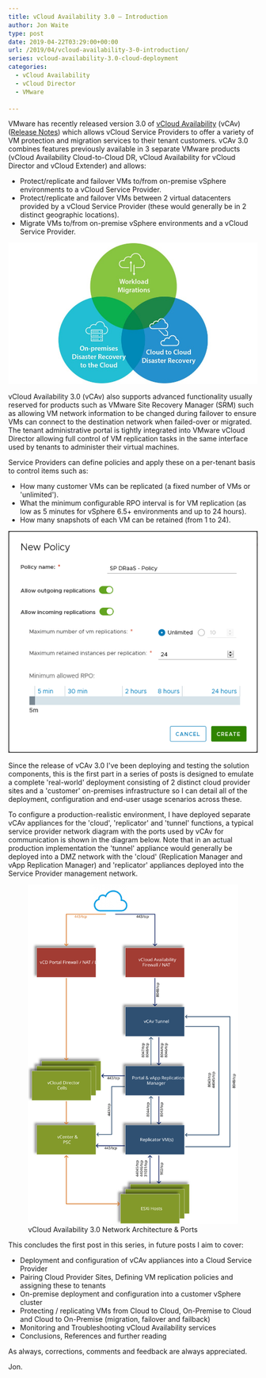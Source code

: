 ```yaml
---
title: vCloud Availability 3.0 – Introduction
author: Jon Waite
type: post
date: 2019-04-22T03:29:00+00:00
url: /2019/04/vcloud-availability-3-0-introduction/
series: vcloud-availability-3.0-cloud-deployment
categories:
  - vCloud Availability
  - vCloud Director
  - VMware

---
```

VMware has recently released version 3.0 of [vCloud Availability][1] (vCAv) ([Release Notes][2]) which allows vCloud Service Providers to offer a variety of VM protection and migration services to their tenant customers. vCAv 3.0 combines features previously available in 3 separate VMware products (vCloud Availability Cloud-to-Cloud DR, vCloud Availability for vCloud Director and vCloud Extender) and allows:

- Protect/replicate and failover VMs to/from on-premise vSphere environments to a vCloud Service Provider.
- Protect/replicate and failover VMs between 2 virtual datacenters provided by a vCloud Service Provider (these would generally be in 2 distinct geographic locations).
- Migrate VMs to/from on-premise vSphere environments and a vCloud Service Provider.

![vCloud Availability 3.0 Functions (Image is (c)VMware 2019)](vCAlogo.jpg)

vCloud Availability 3.0 (vCAv) also supports advanced functionality usually reserved for products such as VMware Site Recovery Manager (SRM) such as allowing VM network information to be changed during failover to ensure VMs can connect to the destination network when failed-over or migrated. The tenant administrative portal is tightly integrated into VMware vCloud Director allowing full control of VM replication tasks in the same interface used by tenants to administer their virtual machines.

Service Providers can define policies and apply these on a per-tenant basis to control items such as:

- How many customer VMs can be replicated (a fixed number of VMs or 'unlimited').
- What the minimum configurable RPO interval is for VM replication (as low as 5 minutes for vSphere 6.5+ environments and up to 24 hours).
- How many snapshots of each VM can be retained (from 1 to 24).

![vCloud Availability Policy Definition](vcav-policies.png)

Since the release of vCAv 3.0 I've been deploying and testing the solution components, this is the first part in a series of posts is designed to emulate a complete 'real-world' deployment consisting of 2 distinct cloud provider sites and a 'customer' on-premises infrastructure so I can detail all of the deployment, configuration and end-user usage scenarios across these.

To configure a production-realistic environment, I have deployed separate vCAv appliances for the 'cloud', 'replicator' and 'tunnel' functions, a typical service provider network diagram with the ports used by vCAv for communication is shown in the diagram below. Note that in an actual production implementation the 'tunnel' appliance would generally be deployed into a DMZ network with the 'cloud' (Replication Manager and vApp Replication Manager) and 'replicator' appliances deployed into the Service Provider management network.

<figure class="aligncenter"><img decoding="async" src="./vCA-High-Level-Architecture-2-2.svg" alt="" class="wp-image-1027" /><figcaption>vCloud Availability 3.0 Network Architecture & Ports</figcaption></figure>


This concludes the first post in this series, in future posts I aim to cover:

- Deployment and configuration of vCAv appliances into a Cloud Service Provider
- Pairing Cloud Provider Sites, Defining VM replication policies and assigning these to tenants
- On-premise deployment and configuration into a customer vSphere cluster
- Protecting / replicating VMs from Cloud to Cloud, On-Premise to Cloud and Cloud to On-Premise (migration, failover and failback)
- Monitoring and Troubleshooting vCloud Availability services
- Conclusions, References and further reading
  
As always, corrections, comments and feedback are always appreciated.

Jon.

 [1]: https://docs.vmware.com/en/VMware-vCloud-Availability/
 [2]: https://docs.vmware.com/en/VMware-vCloud-Availability/3.0/rn/VMware-vCloud-Availability-30-Release-Notes.html